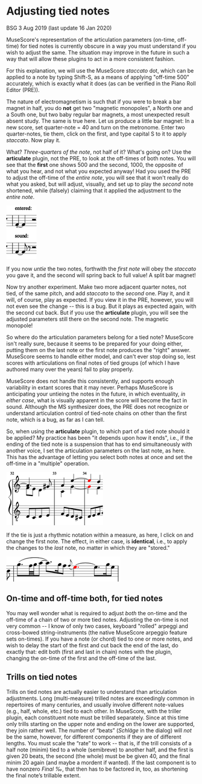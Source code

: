 # Adjusting tied notes

BSG 3 Aug 2019 (last update 16 Jan 2020)

MuseScore's representation of the articulation parameters (on-time, off-time) for tied notes is currently obscure in a way you must understand if you wish to adjust the same.  The situation may improve in the future in such a way that will allow these plugins to act in a more consistent fashion.

For this explanation, we will use the MuseScore *staccato* dot, which can be applied to a note by typing Shift-S, as a means of applying "off-time 500" accurately, which is exactly what it does (as can be verified in the Piano Roll Editor (PRE)).

The nature of electromagnetism is such that if you were to break a bar magnet in half, you do **not** get two "magnetic monopoles", a North one and a South one, but two baby regular bar magnets, a most unexpected result absent study.  The same is true here.  Let us produce a little bar magnet: In a new score, set quarter-note = 40 and turn on the metronome. Enter two quarter-notes, tie them, click on the first, and type capital S to it to apply *staccato*.  Now play it.

What? *Three-quarters of the note*, not half of it? What's going on?  Use the **articulate** plugin, not the PRE, to look at the off-times of both notes.  You will see that the **first** one shows 500 and the second, 1000, the opposite of what you hear, and not what you expected anyway! Had you used the PRE to adjust the off-time of the *entire note*, you will see that it won't really do what you asked, but will adjust, visually, and set up to play the *second* note shortened, while (falsely) claiming that it applied the adjustment to the *entire note*.

![adjustment displacement example](staccatoAnomaly.png)

If you now *untie* the two notes, forthwith the *first note* will obey the *staccato* you gave it, and the second will spring back to full value!  A split bar magnet!

Now try another experiment.  Make two more adjacent quarter notes, not tied, of the same pitch, and add *staccato* to the *second* one. Play it, and it will, of course, play as expected. If you view it in the PRE, however, you will not even see the change -- this is a bug. But it plays as expected again, with the second cut back. But if you use the **articulate** plugin, you will see the adjusted parameters still there on the second note. The magnetic monopole!

So where do the articulation parameters belong for a tied note? MuseScore isn't really sure, because it seems to be prepared for your doing either, putting them on the last note or the first note produces the "right" answer.  MuseScore seems to handle either model, and can't ever stop doing so, lest scores with articulations on final notes of tied groups (of which I have authored many over the years) fail to play properly.

MuseScore does not handle this consistently, and supports enough variability in extant scores that it may never.  Perhaps MuseScore is anticipating your untieing the notes in the future, in which eventuality, *in either case*, what is visually apparent in the score will become the fact in sound.  Although the MS synthesizer does, the PRE does not recognize or understand articulation control of tied-note chains on other than the first note, which is a bug, as far as I can tell.

So, when using the **articulate** plugin, to which part of a tied note should it be applied?  My practice has been "it depends upon how it ends", i.e., if the ending of the tied note is a suspension that has to end simultaneously with another voice, I set the articulation parameters on the last note, as here.  This has the advantage of letting you select both notes at once and set the off-time in a "multiple" operation.

![BWV 227.9 excerpt](bwv227suspx1.png)

If the tie is just a rhythmic notation within a measure, as here, I click on and change the first note.  The effect, in either case, is **identical**, i.e., to apply the changes to the *last* note, no matter in which they are "stored."

![Rhythmic tieing](tieartic2.png)

## On-time and off-time both, for tied notes

You may well wonder what is required to adjust *both* the on-time and the off-time of a chain of two or more tied notes.  Adjusting the on-time is not very common -- I know of only two cases, keyboard "rolled" arpeggi and cross-bowed string-instruments (the native MuseScore arpeggio feature sets on-times).  If you have a note (or chord) tied to one or more notes, and wish to delay the start of the first and cut back the end of the last, do exactly that: edit both (first and last in chain) notes with the plugin, changing the on-time of the first and the off-time of the last.

## Trills on tied notes

Trills on tied notes are actually easier to understand than articulation adjustments. Long (multi-measure) trilled notes are exceedingly common in repertoires of many centuries, and usually involve different note-values (e.g., half, whole, etc.) tied to each other.  In MuseScore, with the triller plugin, each constituent note must be trilled separately. Since at this time only trills starting on the upper note and ending on the lower are supported, they join rather well.  The number of “beats” (*Schläge* in the dialog) will *not* be the same, however, for different components if they are of different lengths.  You must scale the “rate” to work -- that is, if the trill consists of a half note (minim) tied to a whole (semibreve) to another half, and the first is given 20 beats, the second (the whole) must be be given 40, and the final minim 20 again (and maybe a mordent if wanted).   If the last component is to have nonzero *Final ‰*, that then has to be factored in, too, as shortening the final note’s trillable extent.

